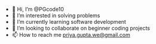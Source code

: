 - 👋 Hi, I’m @PGcode10
- 👀 I’m interested in solving problems
- 🌱 I’m currently learning software development
- 💞️ I’m looking to collaborate on beginner coding projects
- 📫 How to reach me priya.gupta.we@gmail.com

<!---
PGcode10/PGcode10 is a ✨ special ✨ repository because its `README.md` (this file) appears on your GitHub profile.
You can click the Preview link to take a look at your changes.
--->
